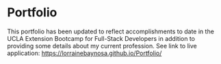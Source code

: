 # Portfolio
This portfolio has been updated to reflect accomplishments to date in the UCLA Extension Bootcamp for Full-Stack Developers in addition to providing some details about my current profession.
See link to live application:
https://lorrainebaynosa.github.io/Portfolio/
